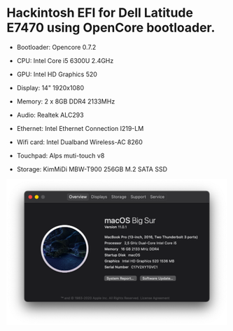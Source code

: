 # Hackintosh EFI for Dell Latitude E7470 using OpenCore bootloader.

* Bootloader: Opencore 0.7.2

* CPU: Intel Core i5 6300U 2.4GHz

* GPU: Intel HD Graphics 520

* Display: 14" 1920x1080

* Memory: 2 x 8GB DDR4 2133MHz

* Audio: Realtek ALC293

* Ethernet: Intel Ethernet Connection I219-LM

* Wifi card: Intel Dualband Wireless-AC 8260

* Touchpad: Alps muti-touch v8

* Storage: KimMiDi MBW-T900 256GB M.2 SATA SSD

<img src="about-this-mac.png" width=640>
